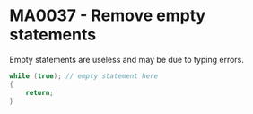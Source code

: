 # MA0037 - Remove empty statements

Empty statements are useless and may be due to typing errors.

```csharp
while (true); // empty statement here
{
    return;
}
```


